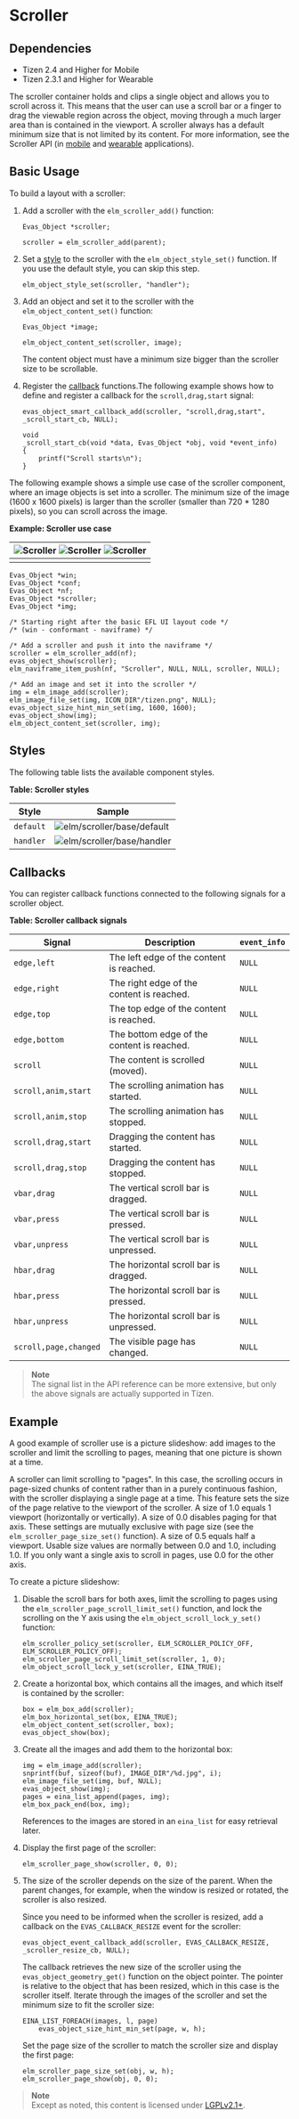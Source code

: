 # Scroller

## Dependencies

- Tizen 2.4 and Higher for Mobile
- Tizen 2.3.1 and Higher for Wearable

The scroller container holds and clips a single object and allows you to scroll across it. This means that the user can use a scroll bar or a finger to drag the viewable region across the object, moving through a much larger area than is contained in the viewport. A scroller always has a default minimum size that is not limited by its content. For more information, see the Scroller API (in [mobile](../../../../../org.tizen.native.mobile.apireference/group__Elm__Scroller.html) and [wearable](../../../../../org.tizen.native.wearable.apireference/group__Elm__Scroller.html) applications).

## Basic Usage

To build a layout with a scroller:

1. Add a scroller with the `elm_scroller_add()` function:

   ```
   Evas_Object *scroller;

   scroller = elm_scroller_add(parent);
   ```

2. Set a [style](#style) to the scroller with the `elm_object_style_set()` function. If you use the default style, you can skip this step.

   ```
   elm_object_style_set(scroller, "handler");
   ```

3. Add an object and set it to the scroller with the `elm_object_content_set()` function:

   ```
   Evas_Object *image;

   elm_object_content_set(scroller, image);
   ```

   The content object must have a minimum size bigger than the scroller size to be scrollable.

4. Register the [callback](#callback) functions.The following example shows how to define and register a callback for the `scroll,drag,start` signal:

   ```
   evas_object_smart_callback_add(scroller, "scroll,drag,start", _scroll_start_cb, NULL);

   void
   _scroll_start_cb(void *data, Evas_Object *obj, void *event_info)
   {
       printf("Scroll starts\n");
   }
   ```

The following example shows a simple use case of the scroller component, where an image objects is set into a scroller. The minimum size of the image (1600 x 1600 pixels) is larger than the scroller (smaller than 720 * 1280 pixels), so you can scroll across the image.

**Example: Scroller use case**

| ![Scroller](./media/scroller1.png) ![Scroller](./media/scroller2.png) ![Scroller](./media/scroller3.png) |
| ---------------------------------------- |
|                                          |

```
Evas_Object *win;
Evas_Object *conf;
Evas_Object *nf;
Evas_Object *scroller;
Evas_Object *img;

/* Starting right after the basic EFL UI layout code */
/* (win - conformant - naviframe) */

/* Add a scroller and push it into the naviframe */
scroller = elm_scroller_add(nf);
evas_object_show(scroller);
elm_naviframe_item_push(nf, "Scroller", NULL, NULL, scroller, NULL);

/* Add an image and set it into the scroller */
img = elm_image_add(scroller);
elm_image_file_set(img, ICON_DIR"/tizen.png", NULL);
evas_object_size_hint_min_set(img, 1600, 1600);
evas_object_show(img);
elm_object_content_set(scroller, img);
```

## Styles

The following table lists the available component styles.

**Table: Scroller styles**

| Style     | Sample                                   |
| --------- | ---------------------------------------- |
| `default` | ![elm/scroller/base/default](./media/scroller_default.png) |
| `handler` | ![elm/scroller/base/handler](./media/scroller_handler.png) |

## Callbacks

You can register callback functions connected to the following signals for a scroller object.

**Table: Scroller callback signals**

| Signal                | Description                              | `event_info` |
| --------------------- | ---------------------------------------- | ------------ |
| `edge,left`           | The left edge of the content is reached. | `NULL`       |
| `edge,right`          | The right edge of the content is reached. | `NULL`       |
| `edge,top`            | The top edge of the content is reached.  | `NULL`       |
| `edge,bottom`         | The bottom edge of the content is reached. | `NULL`       |
| `scroll`              | The content is scrolled (moved).         | `NULL`       |
| `scroll,anim,start`   | The scrolling animation has started.     | `NULL`       |
| `scroll,anim,stop`    | The scrolling animation has stopped.     | `NULL`       |
| `scroll,drag,start`   | Dragging the content has started.        | `NULL`       |
| `scroll,drag,stop`    | Dragging the content has stopped.        | `NULL`       |
| `vbar,drag`           | The vertical scroll bar is dragged.      | `NULL`       |
| `vbar,press`          | The vertical scroll bar is pressed.      | `NULL`       |
| `vbar,unpress`        | The vertical scroll bar is unpressed.    | `NULL`       |
| `hbar,drag`           | The horizontal scroll bar is dragged.    | `NULL`       |
| `hbar,press`          | The horizontal scroll bar is pressed.    | `NULL`       |
| `hbar,unpress`        | The horizontal scroll bar is unpressed.  | `NULL`       |
| `scroll,page,changed` | The visible page has changed.            | `NULL`       |

> **Note**  
> The signal list in the API reference can be more extensive, but only the above signals are actually supported in Tizen.

## Example

A good example of scroller use is a picture slideshow: add images to the scroller and limit the scrolling to pages, meaning that one picture is shown at a time.

A scroller can limit scrolling to "pages". In this case, the scrolling occurs in page-sized chunks of content rather than in a purely continuous fashion, with the scroller displaying a single page at a time. This feature sets the size of the page relative to the viewport of the scroller. A size of 1.0 equals 1 viewport (horizontally or vertically). A size of 0.0 disables paging for that axis. These settings are mutually exclusive with page size (see the `elm_scroller_page_size_set()` function). A size of 0.5 equals half a viewport. Usable size values are normally between 0.0 and 1.0, including 1.0. If you only want a single axis to scroll in pages, use 0.0 for the other axis.

To create a picture slideshow:

1. Disable the scroll bars for both axes, limit the scrolling to pages using the `elm_scroller_page_scroll_limit_set()` function, and lock the scrolling on the Y axis using the `elm_object_scroll_lock_y_set()` function:

   ```
   elm_scroller_policy_set(scroller, ELM_SCROLLER_POLICY_OFF, ELM_SCROLLER_POLICY_OFF);
   elm_scroller_page_scroll_limit_set(scroller, 1, 0);
   elm_object_scroll_lock_y_set(scroller, EINA_TRUE);
   ```

2. Create a horizontal box, which contains all the images, and which itself is contained by the scroller:

   ```
   box = elm_box_add(scroller);
   elm_box_horizontal_set(box, EINA_TRUE);
   elm_object_content_set(scroller, box);
   evas_object_show(box);
   ```

3. Create all the images and add them to the horizontal box:

   ```
   img = elm_image_add(scroller);
   snprintf(buf, sizeof(buf), IMAGE_DIR"/%d.jpg", i);
   elm_image_file_set(img, buf, NULL);
   evas_object_show(img);
   pages = eina_list_append(pages, img);
   elm_box_pack_end(box, img);
   ```

   References to the images are stored in an `eina_list` for easy retrieval later.

4. Display the first page of the scroller:

   ```
   elm_scroller_page_show(scroller, 0, 0);
   ```

5. The size of the scroller depends on the size of the parent. When the parent changes, for example, when the window is resized or rotated, the scroller is also resized.

   Since you need to be informed when the scroller is resized, add a callback on the `EVAS_CALLBACK_RESIZE` event for the scroller:

   ```
   evas_object_event_callback_add(scroller, EVAS_CALLBACK_RESIZE, _scroller_resize_cb, NULL);
   ```

   The callback retrieves the new size of the scroller using the `evas_object_geometry_get()` function on the object pointer. The pointer is relative to the object that has been resized, which in this case is the scroller itself. Iterate through the images of the scroller and set the minimum size to fit the scroller size:

   ```
   EINA_LIST_FOREACH(images, l, page)
       evas_object_size_hint_min_set(page, w, h);
   ```

   Set the page size of the scroller to match the scroller size and display the first page:

   ```
   elm_scroller_page_size_set(obj, w, h);
   elm_scroller_page_show(obj, 0, 0);
   ```

> **Note**  
> Except as noted, this content is licensed under [LGPLv2.1+](http://opensource.org/licenses/LGPL-2.1).